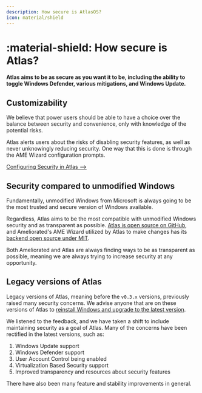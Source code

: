 ```yaml
---
description: How secure is AtlasOS?
icon: material/shield
---
```


# :material-shield: How secure is Atlas?

**Atlas aims to be as secure as you want it to be, including the ability to toggle Windows Defender, various mitigations, and Windows Update.**

## Customizability

We believe that power users should be able to have a choice over the balance between security and convenience, only with knowledge of the potential risks.

Atlas alerts users about the risks of disabling security features, as well as never unknowingly reducing security. One way that this is done is through the AME Wizard configuration prompts.

[Configuring Security in Atlas -->](../../getting-started/post-installation/atlas-folder/security.md)

## Security compared to unmodified Windows

Fundamentally, unmodified Windows from Microsoft is always going to be the most trusted and secure version of Windows available.

Regardless, Atlas aims to be the most compatible with unmodified Windows security and as transparent as possible. [Atlas is open source on GitHub](https://github.com/Atlas-OS/Atlas), and Ameliorated's AME Wizard utilized by Atlas to make changes has its [backend open source under MIT](https://git.ameliorated.info/Styris/trusted-uninstaller-cli).

Both Ameliorated and Atlas are always finding ways to be as transparent as possible, meaning we are always trying to increase security at any opportunity.

## Legacy versions of Atlas

Legacy versions of Atlas, meaning before the `v0.3.x` versions, previously raised many security concerns. We advise anyone that are on these versions of Atlas to [reinstall Windows and upgrade to the latest version](../../getting-started/installation.md).

We listened to the feedback, and we have taken a shift to include maintaining security as a goal of Atlas. Many of the concerns have been rectified in the latest versions, such as:

1. Windows Update support
1. Windows Defender support
1. User Account Control being enabled
1. Virtualization Based Security support
1. Improved transparency and resources about security features

There have also been many feature and stability improvements in general.
